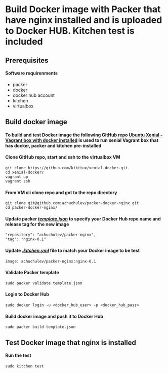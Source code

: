# Build Docker image with Packer that have nginx installed and is uploaded to Docker HUB. Kitchen test is included

## Prerequisites

#### Software requirenments

* packer
* docker
* docker hub account
* kitchen
* virtualbox

## Build docker image

#### To build and test Docker image the following GitHub repo [Ubuntu Xenial - Vagrant box with docker installed](https://github.com/kikitux/xenial-docker) is used to run xenial Vagrant box that has docker, packer and kitchen pre-installed

#### Clone GitHub repo, start and ssh to the virtualbox VM

```
git clone https://github.com/kikitux/xenial-docker.git
cd xenial-docker/
vagrant up
vagrant ssh
```

#### From VM cli clone repo and got to the repo directory
  
```
git clone git@github.com:achuchulev/packer-docker-nginx.git
cd packer-docker-nginx/
```

#### Update packer _[template.json](https://github.com/achuchulev/packer-docker-nginx/blob/master/template.json)_ to specify your Docker Hub repo name and release tag for the new image 
   
```
"repository": "achuchulev/packer-nginx",
"tag": "nginx-0.1"
```
    
#### Update _[.kitchen.yml](https://github.com/achuchulev/packer-docker-nginx/blob/master/.kitchen.yml)_ file to match your Docker image to be test

`image: achuchulev/packer-nginx:nginx-0.1`
   
#### Validate Packer template
`sudo packer validate template.json`

#### Login to Docker Hub
`sudo docker login -u <docker_hub_user> -p <docker_hub_pass>`

#### Build docker image and push it to Docker Hub
`sudo packer build template.json`


## Test Docker image that nginx is installed

#### Run the test

`sudo kitchen test`
